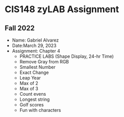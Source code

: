 # CIS148 zyLAB Assignment
## Fall 2022 #

- Name: Gabriel Alvarez
- Date:March 29, 2023
- Assignment: Chapter 4
  - PRACTICE LABS (Shape Display, 24-hr Time)
  - Remove Gray from RGB
  - Smallest Number
  - Exact Change
  - Leap Year
  - Max of 2
  - Max of 3
  - Count evens
  - Longest string
  - Golf scores
  - Fun with characters 
